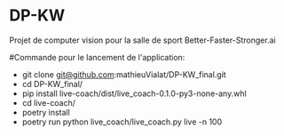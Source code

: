 # DP-KW
Projet de computer vision pour la salle de sport Better-Faster-Stronger.ai


#Commande pour le lancement de l'application:
- git clone git@github.com:mathieuVialat/DP-KW_final.git
- cd DP-KW_final/
- pip install live-coach/dist/live_coach-0.1.0-py3-none-any.whl
- cd live-coach/
- poetry install
- poetry run python live_coach/live_coach.py live -n 100

